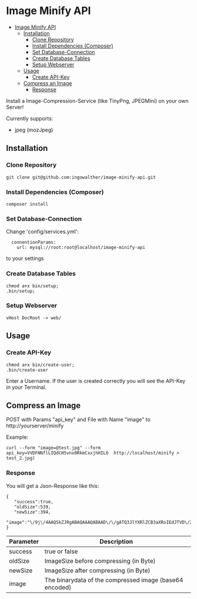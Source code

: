 # Image Minify API

- [Image Minify API](#)
	- [Installation](#)
		- [Clone Repository](#)
		- [Install Dependencies (Composer)](#)
		- [Set Database-Connection](#)
		- [Create Database Tables](#)
		- [Setup Webserver](#)
	- [Usage](#)
		- [Create API-Key](#)
	- [Compress an Image](#)
		- [Response](#)

Install a Image-Compression-Service (like TinyPng, JPEGMini) on your own Server!

Currently supports:
 - jpeg (mozJpeg)

## Installation
### Clone Repository
```
git clone git@github.com:ingowalther/image-minify-api.git
```
### Install Dependencies (Composer)
```
composer install
```
### Set Database-Connection

Change  'config/services.yml':
```
  connentionParams:
    url: mysql://root:root@localhost/image-minify-api
```
to your settings
### Create Database Tables
```
chmod a+x bin/setup;
.bin/setup;
```

### Setup Webserver
```
vHost DocRoot -> web/
```

## Usage

### Create API-Key
```
chmod a+x bin/create-user;
.bin/create-user
```
Enter a Username.
If the user is created correctly you will see the API-Key in your Terminal.

## Compress an Image

POST with Params "api_key" and File with Name "image" to http://yourserver/minify

Example:
```
curl --form "image=@test.jpg" --form api_key=VVDFNNflLIQdCH5vnx0RkmCxxjhHIL6  http://localhost/minify > test_2.jpg)
```

### Response
You will get a Json-Response like this:
```
{
   "success":true,
   "oldSize":539,
   "newSize":394,
   "image":"\/9j\/4AAQSkZJRgABAQAAAQABAAD\/\/gATQ3JlYXRlZCB3aXRoIEdJTVD\/2wCEAAoKCgoKCgsMDAsPEA4QDxYUExMUFiIYGhgaGCIzICUgICUgMy03LCksNy1RQDg4QFFeT0pPXnFlZXGPiI+7u\/sBCgoKCgoKCwwMCw8QDhAPFhQTExQWIhgaGBoYIjMgJSAgJSAzLTcsKSw3LVFAODhAUV5PSk9ecWVlcY+Ij7u7+\/\/CABEIAAEAAQMBIgACEQEDEQH\/xAAUAAEAAAAAAAAAAAAAAAAAAAAH\/9oACAEBAAAAAGb\/xAAUAQEAAAAAAAAAAAAAAAAAAAAA\/9oACAECEAAAAH\/\/xAAUAQEAAAAAAAAAAAAAAAAAAAAA\/9oACAEDEAAAAH\/\/xAAUEAEAAAAAAAAAAAAAAAAAAAAA\/9oACAEBAAE\/AH\/\/xAAUEQEAAAAAAAAAAAAAAAAAAAAA\/9oACAECAQE\/AH\/\/xAAUEQEAAAAAAAAAAAAAAAAAAAAA\/9oACAEDAQE\/AH\/\/2Q=="
}
```
| Parameter  | Description |
| ------------- | ------------- |
| success | true or false  |
| oldSize  | ImageSize before compressing (in Byte)  |
| newSize  | ImageSize after compressing (in Byte)  |
| image  | The binarydata of the compressed image (base64 encoded)  |
